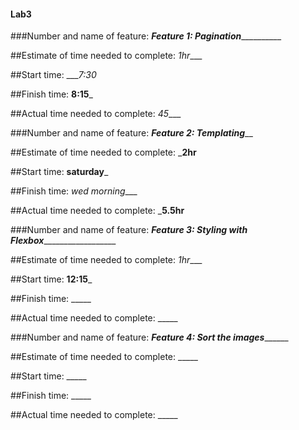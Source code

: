 #### Lab3



###Number and name of feature: ___________Feature 1: Pagination_____________________

##Estimate of time needed to complete: _1hr____

##Start time: ____7:30_

##Finish time: __8:15___

##Actual time needed to complete: _45____



###Number and name of feature: _______________Feature 2: Templating_________________

##Estimate of time needed to complete: ___2hr__

##Start time: __saturday___

##Finish time: _wed morning____

##Actual time needed to complete: ___5.5hr__



###Number and name of feature: _______Feature 3: Styling with Flexbox_________________________

##Estimate of time needed to complete: _1hr____

##Start time: __12:15___

##Finish time: _____

##Actual time needed to complete: _____



###Number and name of feature: _____________Feature 4: Sort the images___________________

##Estimate of time needed to complete: _____

##Start time: _____

##Finish time: _____

##Actual time needed to complete: _____